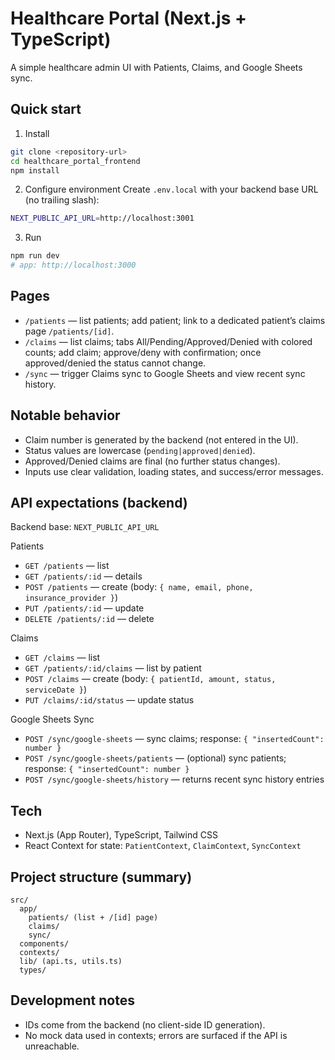 # Healthcare Portal (Next.js + TypeScript)

A simple healthcare admin UI with Patients, Claims, and Google Sheets sync.

## Quick start

1) Install
```bash
git clone <repository-url>
cd healthcare_portal_frontend
npm install
```

2) Configure environment
Create `.env.local` with your backend base URL (no trailing slash):
```bash
NEXT_PUBLIC_API_URL=http://localhost:3001
```

3) Run
```bash
npm run dev
# app: http://localhost:3000
```

## Pages
- `/patients` — list patients; add patient; link to a dedicated patient’s claims page `/patients/[id]`.
- `/claims` — list claims; tabs All/Pending/Approved/Denied with colored counts; add claim; approve/deny with confirmation; once approved/denied the status cannot change.
- `/sync` — trigger Claims sync to Google Sheets and view recent sync history.

## Notable behavior
- Claim number is generated by the backend (not entered in the UI).
- Status values are lowercase (`pending|approved|denied`).
- Approved/Denied claims are final (no further status changes).
- Inputs use clear validation, loading states, and success/error messages.

## API expectations (backend)
Backend base: `NEXT_PUBLIC_API_URL`

Patients
- `GET /patients` — list
- `GET /patients/:id` — details
- `POST /patients` — create (body: `{ name, email, phone, insurance_provider }`)
- `PUT /patients/:id` — update
- `DELETE /patients/:id` — delete

Claims
- `GET /claims` — list
- `GET /patients/:id/claims` — list by patient
- `POST /claims` — create (body: `{ patientId, amount, status, serviceDate }`)
- `PUT /claims/:id/status` — update status

Google Sheets Sync
- `POST /sync/google-sheets` — sync claims; response: `{ "insertedCount": number }`
- `POST /sync/google-sheets/patients` — (optional) sync patients; response: `{ "insertedCount": number }`
- `POST /sync/google-sheets/history` — returns recent sync history entries

## Tech
- Next.js (App Router), TypeScript, Tailwind CSS
- React Context for state: `PatientContext`, `ClaimContext`, `SyncContext`

## Project structure (summary)
```
src/
  app/
    patients/ (list + /[id] page)
    claims/
    sync/
  components/
  contexts/
  lib/ (api.ts, utils.ts)
  types/
```

## Development notes
- IDs come from the backend (no client-side ID generation).
- No mock data used in contexts; errors are surfaced if the API is unreachable.

